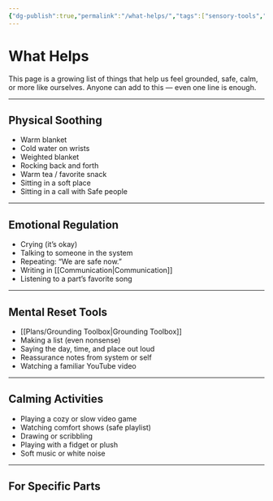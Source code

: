 ```yaml
---
{"dg-publish":true,"permalink":"/what-helps/","tags":["sensory-tools","tools","regulate","soothing","triggered"]}
---
```


# What Helps

This page is a growing list of things that help us feel grounded, safe, calm, or more like ourselves. Anyone can add to this — even one line is enough.

---

## Physical Soothing
- Warm blanket
- Cold water on wrists
- Weighted blanket
- Rocking back and forth
- Warm tea / favorite snack
- Sitting in a soft place
- Sitting in a call with Safe people 

---

## Emotional Regulation
- Crying (it’s okay)
- Talking to someone in the system
- Repeating: “We are safe now.”
- Writing in [[Communication\|Communication]]
- Listening to a part’s favorite song

---

## Mental Reset Tools
- [[Plans/Grounding Toolbox\|Grounding Toolbox]]
- Making a list (even nonsense)
- Saying the day, time, and place out loud
- Reassurance notes from system or self
- Watching a familiar YouTube video

---

## Calming Activities
- Playing a cozy or slow video game
- Watching comfort shows (safe playlist)
- Drawing or scribbling
- Playing with a fidget or plush
- Soft music or white noise

---

## For Specific Parts

